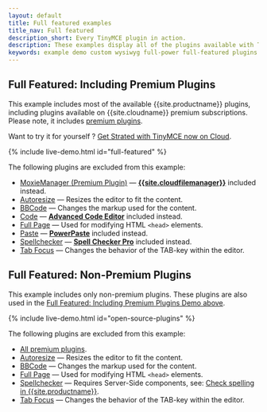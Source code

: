 ```yaml
---
layout: default
title: Full featured examples
title_nav: Full featured
description_short: Every TinyMCE plugin in action.
description: These examples display all of the plugins available with TinyMCE Cloud premium subscriptions.
keywords: example demo custom wysiwyg full-power full-featured plugins non-premium
---
```


## Full Featured: Including Premium Plugins

This example includes most of the available {{site.productname}} plugins, including plugins available on {{site.cloudname}} premium subscriptions. Please note, it includes [premium plugins]({{site.plugindirectory}}).

Want to try it for yourself ? [Get Strated with TinyMCE now on Cloud]({{site.accountsignup}}).

{% include live-demo.html id="full-featured" %}

The following plugins are excluded from this example:

* [MoxieManager (Premium Plugin)]({{site.baseurl}}/plugins/premium/moxiemanager) — [**{{site.cloudfilemanager}}**]({{site.baseurl}}/plugins/premium/tinydrive) included instead.
* [Autoresize]({{site.baseurl}}/plugins/opensource/autoresize) — Resizes the editor to fit the content.
* [BBCode]({{site.baseurl}}/plugins/opensource/bbcode) — Changes the markup used for the content.
* [Code]({{site.baseurl}}/plugins/opensource/code) — [**Advanced Code Editor**]({{site.baseurl}}/plugins/premium/advcode) included instead.
* [Full Page]({{site.baseurl}}/plugins/opensource/fullpage) — Used for modifying HTML `<head>` elements.
* [Paste]({{site.baseurl}}/plugins/opensource/paste) — [**PowerPaste**]({{site.baseurl}}/plugins/premium/powerpaste) included instead.
* [Spellchecker]({{site.baseurl}}/plugins/opensource/spellchecker) — [**Spell Checker Pro**]({{site.baseurl}}/plugins/premium/tinymcespellchecker) included instead.
* [Tab Focus]({{site.baseurl}}/plugins/opensource/tabfocus) — Changes the behavior of the TAB-key within the editor.

## Full Featured: Non-Premium Plugins

This example includes only non-premium plugins. These plugins are also used in the [Full Featured: Including Premium Plugins Demo above](#fullfeaturedincludingpremiumplugins).

{% include live-demo.html id="open-source-plugins" %}

The following plugins are excluded from this example:

* [All premium plugins]({{site.plugindirectory}}).
* [Autoresize]({{site.baseurl}}/plugins/opensource/autoresize) — Resizes the editor to fit the content.
* [BBCode]({{site.baseurl}}/plugins/opensource/bbcode) — Changes the markup used for the content.
* [Full Page]({{site.baseurl}}/plugins/opensource/fullpage) — Used for modifying HTML `<head>` elements.
* [Spellchecker]({{site.baseurl}}/plugins/opensource/spellchecker) — Requires Server-Side components, see: [Check spelling in {{site.productname}}]({{site.baseurl}}/general-configuration-guide/spell-checking/).
* [Tab Focus]({{site.baseurl}}/plugins/opensource/tabfocus) — Changes the behavior of the TAB-key within the editor.
